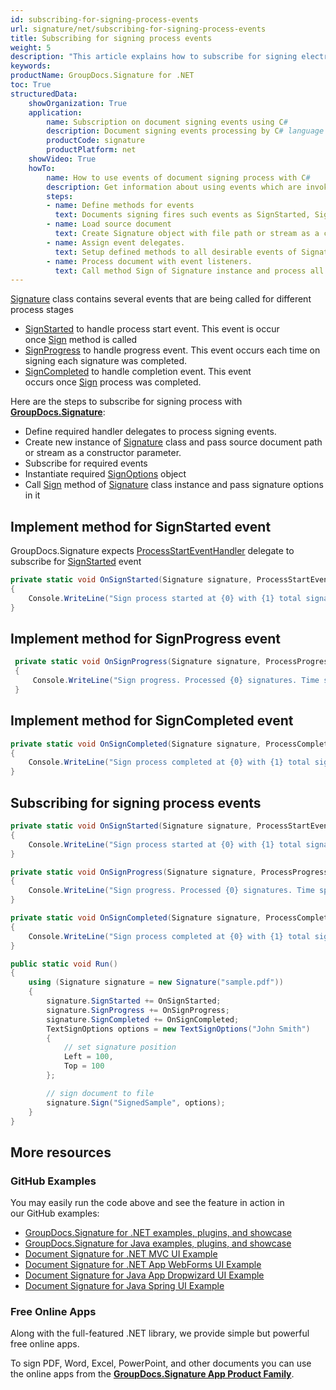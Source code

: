 ```yaml
---
id: subscribing-for-signing-process-events
url: signature/net/subscribing-for-signing-process-events
title: Subscribing for signing process events
weight: 5
description: "This article explains how to subscribe for signing electronic signatures events like start, progress and completion with GroupDocs.Signature API."
keywords: 
productName: GroupDocs.Signature for .NET 
toc: True
structuredData:
    showOrganization: True
    application:    
        name: Subscription on document signing events using C#    
        description: Document signing events processing by C# language and GroupDocs.Signature for .NET APIs
        productCode: signature
        productPlatform: net 
    showVideo: True
    howTo:
        name: How to use events of document signing process with C# 
        description: Get information about using events which are invoked at time of document signing via C#
        steps:
        - name: Define methods for events
          text: Documents signing fires such events as SignStarted, SignProgress and SignCompleted. Create appropriate method for each event.
        - name: Load source document
          text: Create Signature object with file path or stream as a constructor parameter will load the document. 
        - name: Assign event delegates. 
          text: Setup defined methods to all desirable events of Signature instance.
        - name: Process document with event listeners. 
          text: Call method Sign of Signature instance and process all appearing events.
---
```

[Signature](https://reference.groupdocs.com/signature/net/groupdocs.signature/signature) class contains several events that are being called for different process stages

* [SignStarted](https://reference.groupdocs.com/signature/net/groupdocs.signature/signature/signstarted) to handle process start event. This event is occur once [Sign](https://reference.groupdocs.com/signature/net/groupdocs.signature/signature/sign/) method is called
* [SignProgress](https://reference.groupdocs.com/signature/net/groupdocs.signature/signature/signprogress) to handle progress event. This event occurs each time on signing each signature was completed.
* [SignCompleted](https://reference.groupdocs.com/signature/net/groupdocs.signature/signature/signcompleted) to handle completion event. This event occurs once [Sign](https://reference.groupdocs.com/signature/net/groupdocs.signature/signature/sign/) process was completed.

Here are the steps to subscribe for signing process with [**GroupDocs.Signature**](https://products.groupdocs.com/signature/net):

* Define required handler delegates to process signing events.
* Create new instance of [Signature](https://reference.groupdocs.com/signature/net/groupdocs.signature/signature) class and pass source document path or stream as a constructor parameter.
* Subscribe for required events
* Instantiate required [SignOptions](https://reference.groupdocs.com/signature/net/groupdocs.signature.options/signoptions) object
* Call [Sign](https://reference.groupdocs.com/signature/net/groupdocs.signature/signature/sign/) method of [Signature](https://reference.groupdocs.com/signature/net/groupdocs.signature/signature) class instance and pass signature options in it

## Implement method for SignStarted event

GroupDocs.Signature expects [ProcessStartEventHandler](https://reference.groupdocs.com/signature/net/groupdocs.signature/processprogresseventhandler) delegate to subscribe for [SignStarted](https://reference.groupdocs.com/signature/net/groupdocs.signature/signature/signstarted) event

```csharp
private static void OnSignStarted(Signature signature, ProcessStartEventArgs args)
{
    Console.WriteLine("Sign process started at {0} with {1} total signatures to be put in document", args.Started, args.TotalSignatures);
}
```

## Implement method for SignProgress event

```csharp
 private static void OnSignProgress(Signature signature, ProcessProgressEventArgs args)
 {
     Console.WriteLine("Sign progress. Processed {0} signatures. Time spent {1} mlsec", args.ProcessedSignatures, args.Ticks);
 }
```

## Implement method for SignCompleted event

```csharp
private static void OnSignCompleted(Signature signature, ProcessCompleteEventArgs args)
{
    Console.WriteLine("Sign process completed at {0} with {1} total signatures. Process took {2} mlsec", args.Completed, args.TotalSignatures, args.Ticks);
}
```

## Subscribing for signing process events

```csharp
private static void OnSignStarted(Signature signature, ProcessStartEventArgs args)
{
    Console.WriteLine("Sign process started at {0} with {1} total signatures to be put in document", args.Started, args.TotalSignatures);
}

private static void OnSignProgress(Signature signature, ProcessProgressEventArgs args)
{
    Console.WriteLine("Sign progress. Processed {0} signatures. Time spent {1} mlsec", args.ProcessedSignatures, args.Ticks);
}

private static void OnSignCompleted(Signature signature, ProcessCompleteEventArgs args)
{
    Console.WriteLine("Sign process completed at {0} with {1} total signatures. Process took {2} mlsec", args.Completed, args.TotalSignatures, args.Ticks);
}

public static void Run()
{
    using (Signature signature = new Signature("sample.pdf"))
    {
        signature.SignStarted += OnSignStarted;
        signature.SignProgress += OnSignProgress;
        signature.SignCompleted += OnSignCompleted;
        TextSignOptions options = new TextSignOptions("John Smith")
        {
            // set signature position
            Left = 100,
            Top = 100
        };

        // sign document to file
        signature.Sign("SignedSample", options);
    }
}
```

## More resources

### GitHub Examples

You may easily run the code above and see the feature in action in our GitHub examples:

* [GroupDocs.Signature for .NET examples, plugins, and showcase](https://github.com/groupdocs-signature/GroupDocs.Signature-for-.NET)
* [GroupDocs.Signature for Java examples, plugins, and showcase](https://github.com/groupdocs-signature/GroupDocs.Signature-for-Java)
* [Document Signature for .NET MVC UI Example](https://github.com/groupdocs-signature/GroupDocs.Signature-for-.NET-MVC)
* [Document Signature for .NET App WebForms UI Example](https://github.com/groupdocs-signature/GroupDocs.Signature-for-.NET-WebForms)
* [Document Signature for Java App Dropwizard UI Example](https://github.com/groupdocs-signature/GroupDocs.Signature-for-Java-Dropwizard)
* [Document Signature for Java Spring UI Example](https://github.com/groupdocs-signature/GroupDocs.Signature-for-Java-Spring)

### Free Online Apps

Along with the full-featured .NET library, we provide simple but powerful free online apps.

To sign PDF, Word, Excel, PowerPoint, and other documents you can use the online apps from the **[GroupDocs.Signature App Product Family](https://products.groupdocs.app/signature/family)**.
